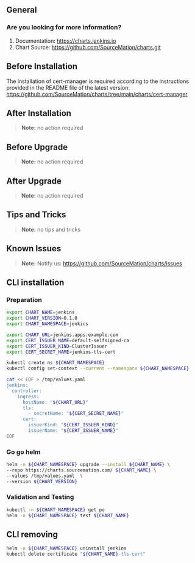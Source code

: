## General

### Are you looking for more information?

1. Documentation: https://charts.jenkins.io
2. Chart Source: https://github.com/SourceMation/charts.git

## Before Installation

The installation of cert-manager is required according to the instructions
provided in the README file of the latest version:
https://github.com/SourceMation/charts/tree/main/charts/cert-manager

## After Installation

> **Note:**
> no action required

## Before Upgrade

> **Note:**
> no action required

## After Upgrade

> **Note:**
> no action required

## Tips and Tricks

> **Note:**
> no tips and tricks

## Known Issues

> **Note:**
> Notify us: https://github.com/SourceMation/charts/issues

## CLI installation

### Preparation

```bash
export CHART_NAME=jenkins
export CHART_VERSION=0.1.0
export CHART_NAMESPACE=jenkins

export CHART_URL=jenkins.apps.example.com
export CERT_ISSUER_NAME=default-selfsigned-ca
export CERT_ISSUER_KIND=ClusterIssuer
export CERT_SECRET_NAME=jenkins-tls-cert

kubectl create ns ${CHART_NAMESPACE}
kubectl config set-context --current --namespace ${CHART_NAMESPACE}

cat << EOF > /tmp/values.yaml
jenkins:
  controller:
    ingress:
      hostName: "${CHART_URL}"
      tls:
        - secretName: "${CERT_SECRET_NAME}"
      cert:
        issuerKind: "${CERT_ISSUER_KIND}"
        issuerName: "${CERT_ISSUER_NAME}"
EOF
```

### Go go helm

```bash
helm -n ${CHART_NAMESPACE} upgrade --install ${CHART_NAME} \
--repo https://charts.sourcemation.com/ ${CHART_NAME} \
--values /tmp/values.yaml  \
--version ${CHART_VERSION}
```

### Validation and Testing

```bash
kubectl -n ${CHART_NAMESPACE} get po
helm -n ${CHART_NAMESPACE} test ${CHART_NAME}
```

## CLI removing

```bash
helm -n ${CHART_NAMESPACE} uninstall jenkins
kubectl delete certificate "${CHART_NAME}-tls-cert"
```
